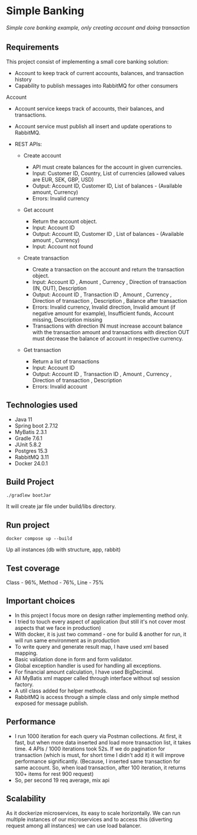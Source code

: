 # Simple Banking
###### Simple core banking example, only creating account and doing transaction

## Requirements
This project consist of implementing a small core banking solution:
* Account to keep track of current accounts, balances, and transaction history
* Capability to publish messages into RabbitMQ for other consumers

Account
* Account service keeps track of accounts, their balances, and transactions.
* Account service must publish all insert and update operations to RabbitMQ.
  
* REST APIs:
  - Create account
    - API must create balances for the account in given currencies.
    - Input: Customer ID, Country, List of currencies (allowed values are EUR, SEK, GBP, USD)
    - Output: Account ID, Customer ID, List of balances - (Available amount, Currency)
    - Errors: Invalid currency
  - Get account
    - Return the account object.
    - Input: Account ID
    - Output: Account ID, Customer ID , List of balances - (Available amount , Currency)
    - Input: Account not found

  - Create transaction
    - Create a transaction on the account and return the transaction object.
    - Input: Account ID , Amount , Currency , Direction of transaction (IN, OUT), Description
    - Output: Account ID , Transaction ID , Amount , Currency , Direction of transaction , Description , Balance after 
      transaction
    - Errors: Invalid currency, Invalid direction, Invalid amount (if negative amount for example), Insufficient funds, 
      Account missing, Description missing
    - Transactions with direction IN must increase account balance with the transaction amount and transactions with 
      direction OUT must decrease the balance of account in respective currency.

  - Get transaction
    - Return a list of transactions
    - Input: Account ID 
    - Output: Account ID , Transaction ID , Amount , Currency , Direction of transaction , Description
    - Errors: Invalid account
  
## Technologies used
* Java 11
* Spring boot 2.7.12
* MyBatis 2.3.1
* Gradle 7.6.1
* JUnit 5.8.2
* Postgres 15.3
* RabbitMQ 3.11
* Docker 24.0.1

## Build Project
`./gradlew bootJar`

It will create jar file under build/libs directory.

## Run project
`docker compose up --build`

Up all instances (db with structure, app, rabbit)

## Test coverage
Class - 96%, Method - 76%, Line - 75%

## Important choices
- In this project I focus more on design rather implementing method only.
- I tried to touch every aspect of application (but still it's not cover most aspects that we face in production)
- With docker, it is just two command - one for build & another for run, it will run same environment as in production
- To write query and generate result map, I have used xml based mapping.
- Basic validation done in form and form validator.
- Global exception handler is used for handling all exceptions.
- For financial amount calculation, I have used BigDecimal.
- All MyBatis xml mapper called through interface without sql session factory.
- A util class added for helper methods.
- RabbitMQ is access through a simple class and only simple method exposed for message publish.

## Performance
- I run 1000 iteration for each query via Postman collections. At first, it fast, but when more data inserted and load 
  more transaction list, it takes time. 4 APIs / 1000 iterations took 52s. If we do pagination for transaction (which 
  is must, for short time I didn't add it) it will improve performance significantly. (Because, I inserted same 
  transaction for same account. So, when load transaction, after 100 iteration, it returns 100+ items for rest 900 
  request)
- So, per second 19 req average, mix api

## Scalability
As it dockerize microservices, its easy to scale horizontally. We can run multiple instances of our microservices and 
to access this (diverting request among all instances) we can use load balancer.
